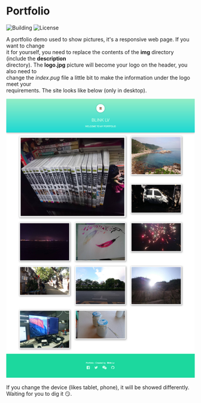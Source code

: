 # Portfolio

![Building](https://img.shields.io/badge/building-passing-green.svg)
![License](https://img.shields.io/badge/license-MIT-blue.svg)

A portfolio demo used to show pictures, it's a responsive web page.  If you want to change    
it for yourself, you need to replace the contents of the **img** directory (include the **description**   
directory). The **logo.jpg** picture will become your logo on the header, you also need to  
change the *index.pug* file a little bit to make the information under the logo meet your   
requirements. The site looks like below (only in desktop).

![Desktop](readme/desktop.jpg)

If you change the device (likes tablet, phone), it will be showed differently. Waiting for you to dig it :smirk:.
